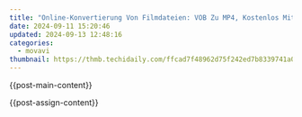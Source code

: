 ```yaml
---
title: "Online-Konvertierung Von Filmdateien: VOB Zu MP4, Kostenlos Mit Movavi Videoconverter Services"
date: 2024-09-11 15:20:46
updated: 2024-09-13 12:48:16
categories:
  - movavi
thumbnail: https://thmb.techidaily.com/ffcad7f48962d75f242ed7b8339741a057dbb535926e2709bec686a6dd167dd4.jpg
---
```


{{post-main-content}}

<ins class="adsbygoogle"
     style="display:block"
     data-ad-format="autorelaxed"
     data-ad-client="ca-pub-7571918770474297"
     data-ad-slot="1223367746"></ins>

{{post-assign-content}}

<ins class="adsbygoogle"
     style="display:block"
     data-ad-client="ca-pub-7571918770474297"
     data-ad-slot="8358498916"
     data-ad-format="auto"
     data-full-width-responsive="true"></ins>
